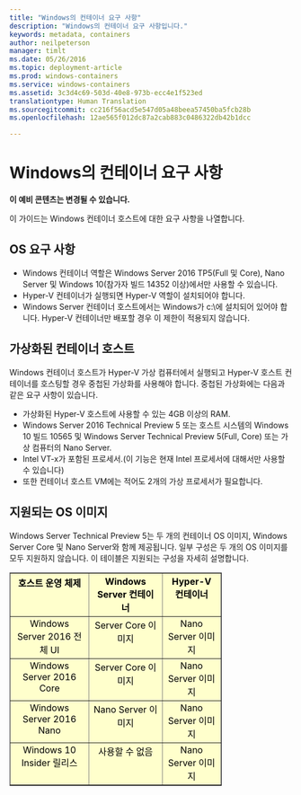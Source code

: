 ```yaml
---
title: "Windows의 컨테이너 요구 사항"
description: "Windows의 컨테이너 요구 사항입니다."
keywords: metadata, containers
author: neilpeterson
manager: timlt
ms.date: 05/26/2016
ms.topic: deployment-article
ms.prod: windows-containers
ms.service: windows-containers
ms.assetid: 3c3d4c69-503d-40e8-973b-ecc4e1f523ed
translationtype: Human Translation
ms.sourcegitcommit: cc216f56acd5e547d05a48beea57450ba5fcb28b
ms.openlocfilehash: 12ae565f012dc87a2cab883c0486322db42b1dcc

---
```


# Windows의 컨테이너 요구 사항

**이 예비 콘텐츠는 변경될 수 있습니다.** 

이 가이드는 Windows 컨테이너 호스트에 대한 요구 사항을 나열합니다.

## OS 요구 사항

- Windows 컨테이너 역할은 Windows Server 2016 TP5(Full 및 Core), Nano Server 및 Windows 10(참가자 빌드 14352 이상)에서만 사용할 수 있습니다.
- Hyper-V 컨테이너가 실행되면 Hyper-V 역할이 설치되어야 합니다.
- Windows Server 컨테이너 호스트에서는 Windows가 c:\\에 설치되어 있어야 합니다. Hyper-V 컨테이너만 배포할 경우 이 제한이 적용되지 않습니다.

## 가상화된 컨테이너 호스트

Windows 컨테이너 호스트가 Hyper-V 가상 컴퓨터에서 실행되고 Hyper-V 호스트 컨테이너를 호스팅할 경우 중첩된 가상화를 사용해야 합니다. 중첩된 가상화에는 다음과 같은 요구 사항이 있습니다.

- 가상화된 Hyper-V 호스트에 사용할 수 있는 4GB 이상의 RAM.
- Windows Server 2016 Technical Preview 5 또는 호스트 시스템의 Windows 10 빌드 10565 및 Windows Server Technical Preview 5(Full, Core) 또는 가상 컴퓨터의 Nano Server.
- Intel VT-x가 포함된 프로세서.(이 기능은 현재 Intel 프로세서에 대해서만 사용할 수 있습니다)
- 또한 컨테이너 호스트 VM에는 적어도 2개의 가상 프로세서가 필요합니다.

## 지원되는 OS 이미지

Windows Server Technical Preview 5는 두 개의 컨테이너 OS 이미지, Windows Server Core 및 Nano Server와 함께 제공됩니다. 일부 구성은 두 개의 OS 이미지를 모두 지원하지 않습니다. 이 테이블은 지원되는 구성을 자세히 설명합니다.

<table border="1" style="background-color:FFFFCC;border-collapse:collapse;border:1px solid FFCC00;color:000000;width:75%" cellpadding="5" cellspacing="5">
<thead>
<tr valign="top">
<th><center>호스트 운영 체제</center></th>
<th><center>Windows Server 컨테이너</center></th>
<th><center>Hyper-V 컨테이너</center></th>
</tr>
</thead>
<tbody>
<tr valign="top">
<td><center>Windows Server 2016 전체 UI</center></td>
<td><center>Server Core 이미지</center></td>
<td><center>Nano Server 이미지</center></td>
</tr>
<tr valign="top">
<td><center>Windows Server 2016 Core</center></td>
<td><center>Server Core 이미지</center></td>
<td><center> Nano Server 이미지</center></td>
</tr>
<tr valign="top">
<td><center>Windows Server 2016 Nano</center></td>
<td><center> Nano Server 이미지</center></td>
<td><center>Nano Server 이미지</center></td>
</tr>
<tr valign="top">
<td><center>Windows 10 Insider 릴리스</center></td>
<td><center>사용할 수 없음</center></td>
<td><center>Nano Server 이미지</center></td>
</tr>
</tbody>
</table>



<!--HONumber=Jun16_HO4-->


